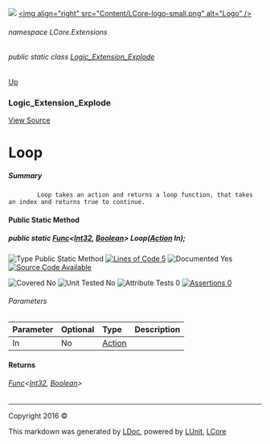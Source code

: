 ![](Content/LCore-banner-small.png "")
[&lt;img align=&quot;right&quot; src=&quot;Content/LCore-logo-small.png&quot; alt=&quot;Logo&quot; /&gt;](../README.md)

###### namespace LCore.Extensions

###### public static class [Logic_Extension_Explode](docs/Logic_Extension_Explode.md)
[Up](docs/Logic_Extension_Explode.md)

### Logic_Extension_Explode
[View Source](Dynamic%20Code/CodeExplode/Logic_Extension_Explode.cs)

# Loop

##### Summary

            Loop takes an action and returns a loop function, that takes an index and returns true to continue.
            

#### Public Static Method

##### public static <a href="https://msdn.microsoft.com/en-us/library/bb549151.aspx" alt="" target="_blank">Func</a>&lt;<a href="https://msdn.microsoft.com/en-us/library/system.int32.aspx" alt="">Int32</a>, <a href="https://msdn.microsoft.com/en-us/library/system.boolean.aspx" alt="">Boolean</a>&gt; Loop(<a href="https://msdn.microsoft.com/en-us/library/system.action.aspx" alt="">Action</a> In);

![Type Public Static Method](http://b.repl.ca/v1/Type-Public%20Static%20Method-blue.png "") [![Lines of Code 5](http://b.repl.ca/v1/Lines%20of%20Code-5-blue.png "")](Dynamic%20Code/CodeExplode/Logic_Extension_Explode.cs#L2286)    ![Documented Yes](http://b.repl.ca/v1/Documented-Yes-brightgreen.png "") [![Source Code Available](http://b.repl.ca/v1/Source%20Code-Available-brightgreen.png "")](Dynamic%20Code/CodeExplode/Logic_Extension_Explode.cs#L2286)

![Covered No](http://b.repl.ca/v1/Covered-No-red.png "") ![Unit Tested No](http://b.repl.ca/v1/Unit%20Tested-No-lightgrey.png "") ![Attribute Tests 0](http://b.repl.ca/v1/Attribute%20Tests-0-lightgrey.png "") [![Assertions 0](http://b.repl.ca/v1/Assertions-0-lightgrey.png "")](Dynamic%20Code/CodeExplode/Logic_Extension_Explode.cs)

###### Parameters

Parameter | Optional | Type | Description
:---  | :---  | :---  | :--- 
In | No | [Action](https://msdn.microsoft.com/en-us/library/system.action.aspx) | 


#### Returns

###### <a href="https://msdn.microsoft.com/en-us/library/bb549151.aspx" alt="" target="_blank">Func</a>&lt;[Int32](https://msdn.microsoft.com/en-us/library/system.int32.aspx), [Boolean](https://msdn.microsoft.com/en-us/library/system.boolean.aspx)&gt;



---

Copyright 2016 &copy; [](../README.md) [](../TableOfContents.md)

This markdown was generated by [LDoc](https://github.com/CodeSingularity/LDoc), powered by [LUnit](https://github.com/CodeSingularity/LUnit), [LCore](https://github.com/CodeSingularity/LCore)
